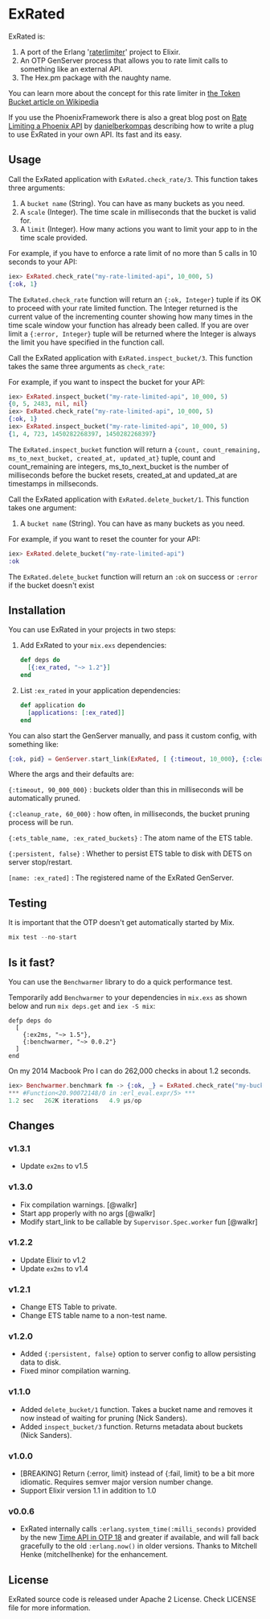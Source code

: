 # ExRated

ExRated is:

1. A port of the Erlang '[raterlimiter](https://github.com/Gromina/raterlimiter)' project to Elixir.
2. An OTP GenServer process that allows you to rate limit calls to something like an external API.
3. The Hex.pm package with the naughty name.

You can learn more about the concept for this rate limiter in [ the Token Bucket article on Wikipedia](http://en.wikipedia.org/wiki/Token_bucket)

If you use the PhoenixFramework there is also a great blog post on [Rate Limiting a Phoenix API](http://blog.danielberkompas.com/elixir/2015/06/16/rate-limiting-a-phoenix-api.html) by [danielberkompas](https://github.com/danielberkompas) describing how to write a plug
to use ExRated in your own API. Its fast and its easy.

## Usage

Call the ExRated application with `ExRated.check_rate/3`.  This function takes three arguments:

1. A `bucket name` (String).  You can have as many buckets as you need.
2. A `scale` (Integer). The time scale in milliseconds that the bucket is valid for.
3. A `limit` (Integer). How many actions you want to limit your app to in the time scale provided.

For example, if you have to enforce a rate limit of no more than 5 calls in 10 seconds to your API:

```elixir
iex> ExRated.check_rate("my-rate-limited-api", 10_000, 5)
{:ok, 1}
```

The `ExRated.check_rate` function will return an `{:ok, Integer}` tuple if its OK to proceed with your rate limited function. The Integer returned is the current value of the incrementing counter showing how many times in the time scale window your function has already been called. If you are over limit a `{:error, Integer}` tuple will be returned where the Integer is always the limit you have specified in the function call.


Call the ExRated application with `ExRated.inspect_bucket/3`.  This function takes the same three arguments as `check_rate`:

For example, if you want to inspect the bucket for your API:

```elixir
iex> ExRated.inspect_bucket("my-rate-limited-api", 10_000, 5)
{0, 5, 2483, nil, nil}
iex> ExRated.check_rate("my-rate-limited-api", 10_000, 5)
{:ok, 1}
iex> ExRated.inspect_bucket("my-rate-limited-api", 10_000, 5)
{1, 4, 723, 1450282268397, 1450282268397}
```

The `ExRated.inspect_bucket` function will return a `{count, count_remaining, ms_to_next_bucket, created_at, updated_at}` tuple, count and count_remaining are integers, ms_to_next_bucket is the number of milliseconds before the bucket resets, created_at and updated_at are timestamps in millseconds.

Call the ExRated application with `ExRated.delete_bucket/1`.  This function takes one argument:

1. A `bucket name` (String).  You can have as many buckets as you need.

For example, if you want to reset the counter for your API:

```elixir
iex> ExRated.delete_bucket("my-rate-limited-api")
:ok
```

The `ExRated.delete_bucket` function will return an `:ok` on success or `:error` if the bucket doesn't exist

## Installation

You can use ExRated in your projects in two steps:

1. Add ExRated to your `mix.exs` dependencies:

    ```elixir
    def deps do
      [{:ex_rated, "~> 1.2"}]
    end
    ```

2. List `:ex_rated` in your application dependencies:

    ```elixir
    def application do
      [applications: [:ex_rated]]
    end
    ```

You can also start the GenServer manually, and pass it custom config, with something like:

```elixir
{:ok, pid} = GenServer.start_link(ExRated, [ {:timeout, 10_000}, {:cleanup_rate, 10_000}, {:ets_table_name, :ex_rated_buckets}, {:persistent, false} ], [name: :ex_rated])
```

Where the args and their defaults are:

`{:timeout, 90_000_000}` : buckets older than this in milliseconds will be automatically pruned.

`{:cleanup_rate, 60_000}` : how often, in milliseconds, the bucket pruning process will be run.

`{:ets_table_name, :ex_rated_buckets}` : The atom name of the ETS table.

`{:persistent, false}` : Whether to persist ETS table to disk with DETS on server stop/restart.

`[name: :ex_rated]` : The registered name of the ExRated GenServer.


## Testing

It is important that the OTP doesn't get automatically started by Mix.

```elixir
mix test --no-start
```

## Is it fast?

You can use the `Benchwarmer` library to do a quick performance test.

Temporarily add `Benchwarmer` to your dependencies in `mix.exs` as shown below and run `mix deps.get` and `iex -S mix`:

```
defp deps do
  [
    {:ex2ms, "~> 1.5"},
    {:benchwarmer, "~> 0.0.2"}
  ]
end
```

On my 2014 Macbook Pro I can do 262,000 checks in about 1.2 seconds.

```elixir
iex> Benchwarmer.benchmark fn -> {:ok, _} = ExRated.check_rate("my-bucket", 1000000, 10_000_000) end
*** #Function<20.90072148/0 in :erl_eval.expr/5> ***
1.2 sec   262K iterations   4.9 μs/op
```

## Changes

### v1.3.1

  - Update `ex2ms` to v1.5

### v1.3.0

  - Fix compilation warnings. [@walkr]
  - Start app properly with no args [@walkr]
  - Modify start_link to be callable by `Supervisor.Spec.worker` fun [@walkr]

### v1.2.2

  - Update Elixir to v1.2
  - Update `ex2ms` to v1.4

### v1.2.1

  - Change ETS Table to private.
  - Change ETS table name to a non-test name.

### v1.2.0

  - Added `{:persistent, false}` option to server config to allow persisting data to disk.
  - Fixed minor compilation warning.

### v1.1.0

  - Added `delete_bucket/1` function. Takes a bucket name and removes it now instead of waiting for pruning (Nick Sanders).
  - Added `inspect_bucket/3` function. Returns metadata about buckets (Nick Sanders).

### v1.0.0

  - [BREAKING] Return {:error, limit} instead of {:fail, limit} to be a bit more idiomatic. Requires semver major version number change.
  - Support Elixir version 1.1 in addition to 1.0

### v0.0.6

  - ExRated internally calls `:erlang.system_time(:milli_seconds)` provided by the new [Time API in OTP 18](http://www.erlang.org/doc/apps/erts/time_correction.html) and greater if available, and will fall back gracefully to the old `:erlang.now()` in older versions. Thanks to Mitchell Henke (mitchellhenke) for the enhancement.

## License

ExRated source code is released under Apache 2 License.
Check LICENSE file for more information.
